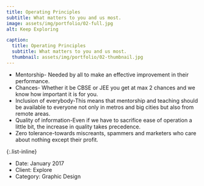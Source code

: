 ```yaml
---
title: Operating Principles
subtitle: What matters to you and us most.
image: assets/img/portfolio/02-full.jpg
alt: Keep Exploring

caption:
  title: Operating Principles
  subtitle: What matters to you and us most.
  thumbnail: assets/img/portfolio/02-thumbnail.jpg
---
```

* Mentorship- Needed by all to make an effective improvement in their performance.
* Chances- Whether it be CBSE or JEE you get at max 2 chances and we know how important it is for you. 
* Inclusion of everybody-This means that mentorship and teaching should be available to everyone not only in metros and big cities but also from remote areas.
* Quality of information-Even if we have to sacrifice ease of operation a little bit, the increase in quality takes precedence.
* Zero tolerance-towards miscreants, spammers and marketers who care about nothing except their profit.

{:.list-inline}
- Date: January 2017
- Client: Explore
- Category: Graphic Design

